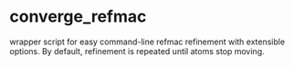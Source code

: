 # converge_refmac
wrapper script for easy command-line refmac refinement with extensible options. By default, refinement is repeated until atoms stop moving.
